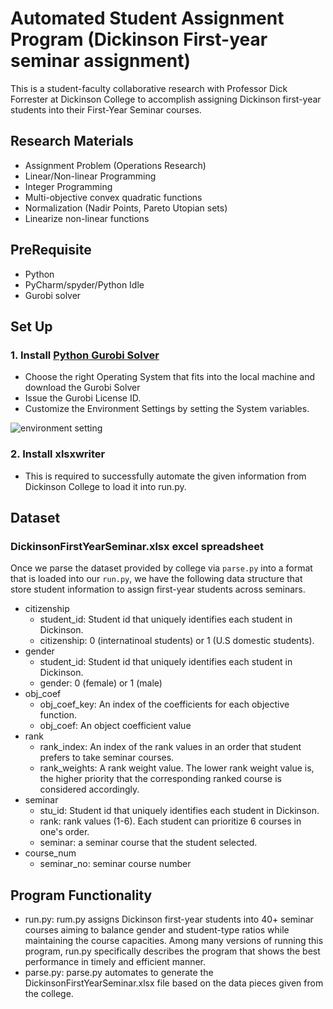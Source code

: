 # Automated Student Assignment Program (Dickinson First-year seminar assignment)

This is a student-faculty collaborative research with Professor Dick Forrester at Dickinson College to accomplish assigning Dickinson first-year students into their First-Year Seminar courses.


## Research Materials

- Assignment Problem (Operations Research)
- Linear/Non-linear Programming
- Integer Programming
- Multi-objective convex quadratic functions
- Normalization (Nadir Points, Pareto Utopian sets)
- Linearize non-linear functions

## PreRequisite
 - Python
 - PyCharm/spyder/Python Idle
 - Gurobi solver

## Set Up

### 1. Install [Python Gurobi Solver](https://www.gurobi.com/downloads/gurobi-software/)

- Choose the right Operating System that fits into the local machine and download the Gurobi Solver
- Issue the Gurobi License ID. 
- Customize the Environment Settings by setting the System variables.

![environment setting](https://user-images.githubusercontent.com/35699839/201580110-9a733a25-05d4-4240-a7f1-f336c2e76b5a.png)

### 2. Install xlsxwriter
- This is required to successfully automate the given information from Dickinson College to load it into run.py.

## Dataset

  ### DickinsonFirstYearSeminar.xlsx excel spreadsheet
  Once we parse the dataset provided by college via `parse.py` into a format that is loaded into our `run.py`, we have the following data structure that store student   information to   assign first-year students across seminars. 
  - citizenship
    - student_id: Student id that uniquely identifies each student in Dickinson.
    - citizenship: 0 (internatinoal students) or 1 (U.S domestic students).
  - gender
    - student_id: Student id that uniquely identifies each student in Dickinson.
    - gender: 0 (female) or 1 (male)
  - obj_coef
    - obj_coef_key: An index of the coefficients for each objective function.
    - obj_coef: An object coefficient value
  - rank
    - rank_index: An index of the rank values in an order that student prefers to take seminar courses.
    - rank_weights: A rank weight value. The lower rank weight value is, the higher priority that the corresponding ranked course is considered accordingly.
  - seminar
    - stu_id: Student id that uniquely identifies each student in Dickinson.
    - rank: rank values (1-6). Each student can prioritize 6 courses in one's order.
    - seminar: a seminar course that the student selected.
  - course_num
    - seminar_no: seminar course number
    
  ## Program Functionality
  
  - run.py: rum.py assigns Dickinson first-year students into 40+ seminar courses aiming to balance gender and student-type ratios while maintaining the course capacities. Among many versions of running this program, run.py specifically describes the program that shows the best performance in timely and efficient manner.
  - parse.py: parse.py automates to generate the DickinsonFirstYearSeminar.xlsx file based on the data pieces given from the college.
    

 


